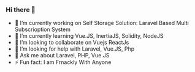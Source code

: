 ### Hi there 👋




- 🔭 I’m currently working on Self Storage Solution: Laravel Based Multi Subscrioption System
- 🌱 I’m currently learning Vue.JS, InertiaJS, Solidity, NodeJS
- 👯 I’m looking to collaborate on Vuejs ReactJs
- 🤔 I’m looking for help with Laravel, Vue.JS, Php
- 💬 Ask me about Laravel, PHP, Vue.JS
- ⚡ Fun fact: I am Frnackly With Anyone

